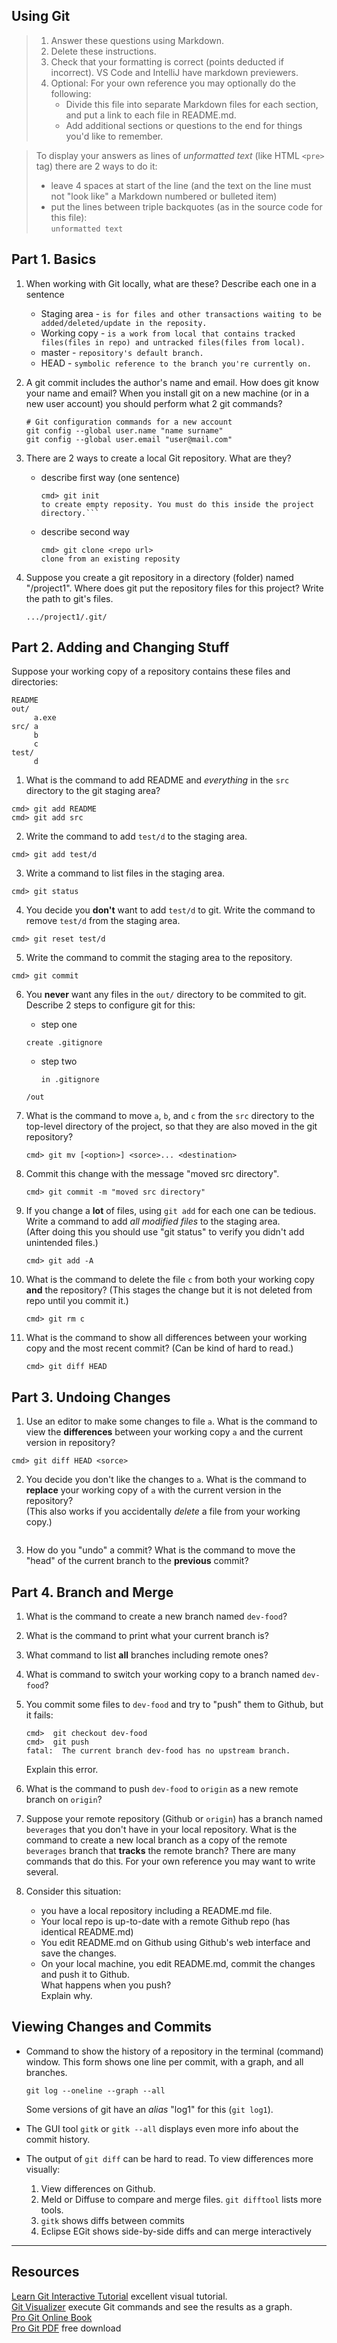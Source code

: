 ## Using Git

> 1. Answer these questions using Markdown.  
> 2. Delete these instructions.    
> 3. Check that your formatting is correct (points deducted if incorrect).  VS Code and IntelliJ have markdown previewers.
> 4. Optional: For your own reference you may optionally do the following:
>    * Divide this file into separate Markdown files for each section, and put a link to each file in README.md.
>    * Add additional sections or questions to the end for things you'd like to remember.

> To display your answers as lines of *unformatted text* (like HTML `<pre>` tag) there are 2 ways to do it:
> - leave 4 spaces at start of the line (and the text on the line must not "look like" a Markdown numbered or bulleted item)
> - put the lines between triple backquotes (as in the source code for this file):    
    ```
    unformatted text
    ```

## Part 1. Basics

1. When working with Git locally, what are these?  Describe each one in a sentence
   * Staging area - ```is for files and other transactions waiting to be added/deleted/update in the reposity.```
   * Working copy - ```is a work from local that contains tracked files(files in repo) and untracked files(files from local).```
   * master - ```repository's default branch.```
   * HEAD - ```symbolic reference to the branch you're currently on.```

2. A git commit includes the author's name and email.  How does git know your name and email?  When you install git on a new machine (or in a new user account) you should perform what 2 git commands?
    ```
    # Git configuration commands for a new account
    git config --global user.name "name surname"
    git config --global user.email "user@mail.com"
    ```
3. There are 2 ways to create a local Git repository.  What are they?
    - describe first way (one sentence)
        ```
        cmd> git init 
        to create empty reposity. You must do this inside the project directory.```
    - describe second way
        ```
        cmd> git clone <repo url>
        clone from an existing reposity 
        ```

4. Suppose you create a git repository in a directory (folder) named "/project1". Where does git put the repository files for this project? Write the path to git's files.
    ```
    .../project1/.git/
    ```

## Part 2. Adding and Changing Stuff

Suppose your working copy of a repository contains these files and directories:
```
README
out/
     a.exe
src/ a
     b
	 c
test/
     d
```     

1. What is the command to add README and *everything* in the `src` directory to the git staging area?

```
cmd> git add README
cmd> git add src
```

2. Write the command to add `test/d` to the staging area.
```
cmd> git add test/d
```

3. Write a command to list files in the staging area.
```
cmd> git status
```
4. You decide you **don't** want to add `test/d` to git.  Write the command to remove `test/d` from the staging area.
```
cmd> git reset test/d
```

5. Write the command to commit the staging area to the repository.
```
cmd> git commit
```

6. You **never** want any files in the `out/` directory to be commited to git. Describe 2 steps to configure git for this:
    * step one
    ```
    create .gitignore
    ```
	* step two
    
        ```in .gitignore```
    ```
    /out
    ```


7. What is the command to move `a`, `b`, and `c` from the `src` directory to the top-level directory of the project, so that they are also moved in the git repository?
    ```
    cmd> git mv [<option>] <sorce>... <destination>
    ```

8. Commit this change with the message "moved src directory".
    ```
    cmd> git commit -m "moved src directory"
    ```

9. If you change a **lot** of files, using `git add` for each one can be tedious.  Write a command to add *all modified files* to the staging area.   
    (After doing this you should use "git status" to verify you didn't add unintended files.)
    ```
    cmd> git add -A
    ```

10. What is the command to delete the file `c` from both your working copy **and** the repository? (This stages the change but it is not deleted from repo until you commit it.)
    ```
    cmd> git rm c
    ```

11. What is the command to show all differences between your working copy and the most recent commit? (Can be kind of hard to read.)
    ```
    cmd> git diff HEAD
    ```

## Part 3. Undoing Changes

1. Use an editor to make some changes to file `a`.  What is the command to view the **differences** between your working copy `a` and the current version in repository?
```
cmd> git diff HEAD <sorce>
```

2. You decide you don't like the changes to `a`. What is the command to **replace** your working copy of `a` with the current version in the repository?    
    (This also works if you accidentally *delete* a file from your working copy.)
```

```

3. How do you "undo" a commit?  What is the command to move the "head" of the current branch to the **previous** commit?



## Part 4. Branch and Merge

1. What is the command to create a new branch named `dev-food`?

 

2. What is the command to print what your current branch is?



3. What command to list **all** branches including remote ones?



4. What is command to switch your working copy to a branch named `dev-food`?



5. You commit some files to `dev-food` and try to "push" them to Github, but it fails:

    ```
    cmd>  git checkout dev-food
    cmd>  git push
    fatal:  The current branch dev-food has no upstream branch. 
    ```
    Explain this error.

6. What is the command to push `dev-food` to `origin` as a new remote branch on `origin`?



7. Suppose your remote repository (Github or `origin`) has a branch named `beverages` that you don't have in your local repository.  What is the command to create a new local branch as a copy of the remote `beverages` branch that **tracks** the remote branch?
    There are many commands that do this.  For your own reference you may want to write several.


8. Consider this situation:
   - you have a local repository including a README.md file.
   - Your local repo is up-to-date with a remote Github repo (has identical README.md)
   - You edit README.md on Github using Github's web interface and save the changes.
   - On your local machine, you edit README.md, commit the changes and push it to Github.    
   What happens when you push?    
   Explain why.



## Viewing Changes and Commits

* Command to show the history of a repository in the terminal (command) window.  This form shows one line per commit, with a graph, and all branches.
    ```
    git log --oneline --graph --all
    ```
    Some versions of git have an *alias* "log1" for this (`git log1`).

* The GUI tool `gitk` or `gitk --all` displays even more info about the commit history.


* The output of `git diff` can be hard to read. To view differences more visually:

    1. View differences on Github.
    2. Meld or Diffuse to compare and merge files. `git difftool` lists more tools.
    3. `gitk` shows diffs between commits
    4. Eclipse EGit shows side-by-side diffs and can merge interactively

---
## Resources

[Learn Git Interactive Tutorial][LearnGitInteractive] excellent visual tutorial.   
[Git Visualizer][VisualizeGit] execute Git commands and see the results as a graph.    
[Pro Git Online Book][ProGit]    
[Pro Git PDF][ProGitPdf] free download

[ProGit]: https://www.git-scm.com/book/en/v2 "Pro Git online book on Git-scm.com"
[ProGitPdf]: https://progit2.s3.amazonaws.com/en/2016-03-22-f3531/progit-en.1084.pdf "Pro Git v.2 PDF on AWS. Longer, book format."
[LearnGitInteractive]: https://learngitbranching.js.org "Interactive graphical git tutorial"
[VisualizeGit]: http://git-school.github.io/visualizing-git/ "Online tools draws a graph of commits in a repo, as you type"
